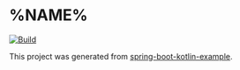 # %NAME%

[![Build](https://github.com/%REPOSITORY%/actions/workflows/build.yml/badge.svg)](https://github.com/%REPOSITORY%/actions/workflows/build.yml)

This project was generated from [spring-boot-kotlin-example](https://github.com/jecklgamis/spring-boot-kotlin-example).


